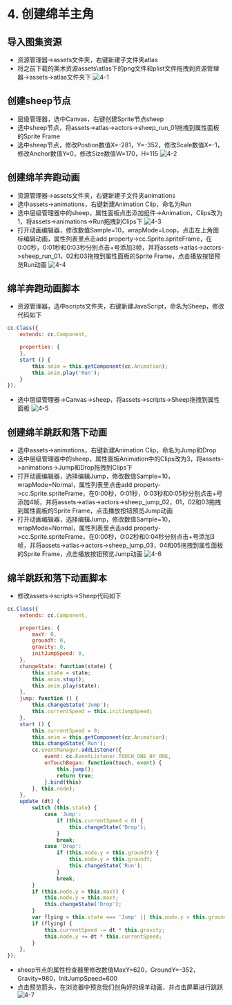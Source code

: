 # 4. 创建绵羊主角

## 导入图集资源

- 资源管理器->assets文件夹，右键新建子文件夹atlas
- 将之前下载的美术资源assets\atlas下的png文件和plist文件拖拽到资源管理器->assets->atlas文件夹下
![4-1](/4-1.png)

## 创建sheep节点

- 层级管理器，选中Canvas，右键创建Sprite节点sheep
- 选中sheep节点，将assets->atlas->actors->sheep_run_01拖拽到属性面板的Sprite Frame
- 选中sheep节点，修改Postion数值X=-281，Y=-352，修改Scale数值X=-1，修改Anchor数值Y=0，修改Size数值W=170，H=115
![4-2](/4-2.png)

## 创建绵羊奔跑动画

- 资源管理器->assets文件夹，右键新建子文件夹animations
- 选中assets->animations，右键新建Animation Clip，命名为Run
- 选中层级管理器中的sheep，属性面板点击添加组件->Animation，Clips改为1，将assets->animations->Run拖拽到Clips下
![4-3](/4-3.png)
- 打开动画编辑器，修改数值Sample=10，wrapMode=Loop，点击左上角图标编辑动画，属性列表里点击add property->cc.Sprite.spriteFrame，在0:00秒，0:01秒和0:03秒分别点击+号添加3帧，并将assets->atlas->actors->sheep_run_01，02和03拖拽到属性面板的Sprite Frame，点击播放按钮预览Run动画
![4-4](/4-4.png)

## 绵羊奔跑动画脚本

- 资源管理器，选中scripts文件夹，右键新建JavaScript，命名为Sheep，修改代码如下
```js
cc.Class({
    extends: cc.Component,

    properties: {
    },
    start () {
        this.anim = this.getComponent(cc.Animation);
        this.anim.play('Run');
    }
});
```
- 选中层级管理器->Canvas->sheep，将assets->scripts->Sheep拖拽到属性面板
![4-5](/4-5.png)

## 创建绵羊跳跃和落下动画

- 选中assets->animations，右键新建Animation Clip，命名为Jump和Drop
- 选中层级管理器中的sheep，属性面板Animation中的Clips改为3，将assets->animations->Jump和Drop拖拽到Clips下
- 打开动画编辑器，选择编辑Jump，修改数值Sample=10，wrapMode=Normal，属性列表里点击add property->cc.Sprite.spriteFrame，在0:00秒，0:01秒，0:03秒和0:05秒分别点击+号添加4帧，并将assets->atlas->actors->sheep_jump_02，01，02和03拖拽到属性面板的Sprite Frame，点击播放按钮预览Jump动画
- 打开动画编辑器，选择编辑Jump，修改数值Sample=10，wrapMode=Normal，属性列表里点击add property->cc.Sprite.spriteFrame，在0:00秒，0:02秒和0:04秒分别点击+号添加3帧，并将assets->atlas->actors->sheep_jump_03，04和05拖拽到属性面板的Sprite Frame，点击播放按钮预览Jump动画
![4-6](/4-6.png)

## 绵羊跳跃和落下动画脚本

- 修改assets->scripts->Sheep代码如下
```js
cc.Class({
    extends: cc.Component,

    properties: {
        maxY: 0,
        groundY: 0,
        gravity: 0,
        initJumpSpeed: 0,
    },
    changeState: function(state) {
        this.state = state;
        this.anim.stop();
        this.anim.play(state);
    },
    jump: function () {
        this.changeState('Jump');
        this.currentSpeed = this.initJumpSpeed;
    },
    start () {
        this.currentSpeed = 0;
        this.anim = this.getComponent(cc.Animation);
        this.changeState('Run');
        cc.eventManager.addListener({
            event: cc.EventListener.TOUCH_ONE_BY_ONE,
            onTouchBegan: function(touch, event) {
                this.jump();
                return true;
            }.bind(this)
        }, this.node);
    },
    update (dt) {
        switch (this.state) {
            case 'Jump':
                if (this.currentSpeed < 0) {
                    this.changeState('Drop');
                }
                break;
            case 'Drop':
                if (this.node.y < this.groundY) {
                    this.node.y = this.groundY;
                    this.changeState('Run');
                }
                break;
        }
        if (this.node.y > this.maxY) {
            this.node.y = this.maxY;
            this.changeState('Drop');
        }
        var flying = this.state === 'Jump' || this.node.y > this.groundY;
        if (flying) {
            this.currentSpeed -= dt * this.gravity;
            this.node.y += dt * this.currentSpeed;
        }
    },
});
```
- sheep节点的属性检查器里修改数值MaxY=620，GroundY=-352，Gravity=980，InitJumpSpeed=600
- 点击预览箭头，在浏览器中预览我们创角好的绵羊动画，并点击屏幕进行跳跃
![4-7](/4-7.png)